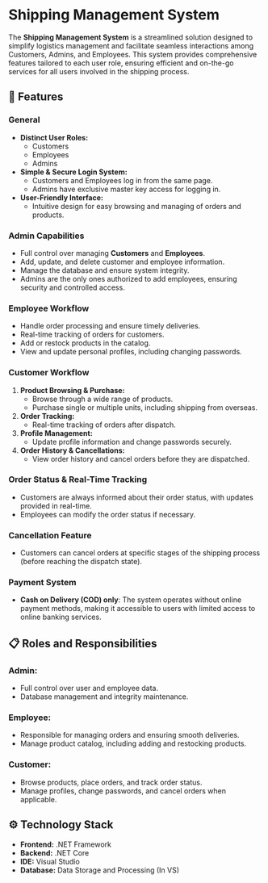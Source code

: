 # Shipping Management System

The **Shipping Management System** is a streamlined solution designed to simplify logistics management and facilitate seamless interactions among Customers, Admins, and Employees. This system provides comprehensive features tailored to each user role, ensuring efficient and on-the-go services for all users involved in the shipping process.

## 🚀 Features

### General
- **Distinct User Roles:** 
  - Customers
  - Employees
  - Admins
- **Simple & Secure Login System:**
  - Customers and Employees log in from the same page.
  - Admins have exclusive master key access for logging in.
- **User-Friendly Interface:** 
  - Intuitive design for easy browsing and managing of orders and products.

### Admin Capabilities
- Full control over managing **Customers** and **Employees**.
- Add, update, and delete customer and employee information.
- Manage the database and ensure system integrity.
- Admins are the only ones authorized to add employees, ensuring security and controlled access.

### Employee Workflow
- Handle order processing and ensure timely deliveries.
- Real-time tracking of orders for customers.
- Add or restock products in the catalog.
- View and update personal profiles, including changing passwords.

### Customer Workflow
1. **Product Browsing & Purchase:**
   - Browse through a wide range of products.
   - Purchase single or multiple units, including shipping from overseas.
2. **Order Tracking:**
   - Real-time tracking of orders after dispatch.
3. **Profile Management:**
   - Update profile information and change passwords securely.
4. **Order History & Cancellations:**
   - View order history and cancel orders before they are dispatched.

### Order Status & Real-Time Tracking
- Customers are always informed about their order status, with updates provided in real-time.
- Employees can modify the order status if necessary.

### Cancellation Feature
- Customers can cancel orders at specific stages of the shipping process (before reaching the dispatch state).

### Payment System
- **Cash on Delivery (COD) only**: The system operates without online payment methods, making it accessible to users with limited access to online banking services.

## 📋 Roles and Responsibilities

### Admin:
- Full control over user and employee data.
- Database management and integrity maintenance.
  
### Employee:
- Responsible for managing orders and ensuring smooth deliveries.
- Manage product catalog, including adding and restocking products.

### Customer:
- Browse products, place orders, and track order status.
- Manage profiles, change passwords, and cancel orders when applicable.

## ⚙️ Technology Stack

- **Frontend:** .NET Framework
- **Backend:** .NET Core
- **IDE:** Visual Studio
- **Database:** Data Storage and Processing (In VS)
